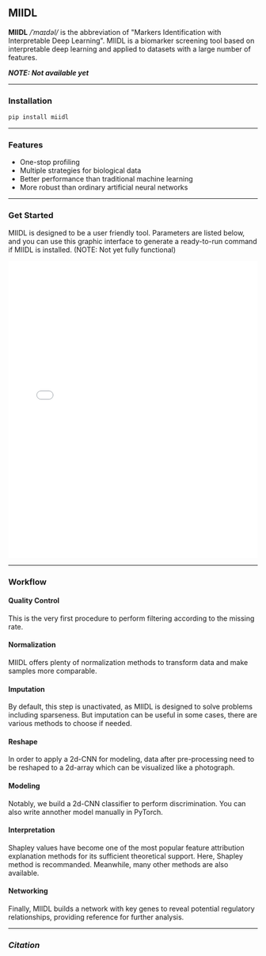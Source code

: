 ## MIIDL

**MIIDL** */ˈmaɪdəl/* is the abbreviation of "Markers Identification with Interpretable Deep Learning". MIIDL is a biomarker screening tool based on interpretable deep learning and applied to datasets with a large number of features.

***NOTE: Not available yet***

---
### Installation

```bash
pip install miidl
```

---
### Features

+ One-stop profiling
+ Multiple strategies for biological data
+ Better performance than traditional machine learning
+ More robust than ordinary artificial neural networks

---
### Get Started

MIIDL is designed to be a user friendly tool. Parameters are listed below, and you can use this graphic interface to generate a ready-to-run command if MIIDL is installed. (NOTE: Not yet fully functional)

<iframe src="cmd_generater.html" width="100%" height="600" style="border: none"></iframe>

---
### Workflow

#### Quality Control

This is the very first procedure to perform filtering according to the missing rate.

#### Normalization

MIIDL offers plenty of normalization methods to transform data and make samples more comparable. 

#### Imputation

By default, this step is unactivated, as MIIDL is designed to solve problems including sparseness. But imputation can be useful in some cases, there are various methods to choose if needed. 

#### Reshape

In order to apply a 2d-CNN for modeling, data after pre-processing need to be reshaped to a 2d-array which can be visualized like a photograph.

#### Modeling

Notably, we build a 2d-CNN classifier to perform discrimination. You can also write annother model manually in PyTorch.

#### Interpretation

Shapley values have become one of the most popular feature attribution explanation methods for its sufficient theoretical support. Here, Shapley method is recommanded. Meanwhile, many other methods are also available.

#### Networking

Finally, MIIDL builds a network with key genes to reveal potential regulatory relationships, providing reference for further analysis.

---
### *Citation*



<script>
    document.head.innerHTML+='<link rel="shortcut icon" type="image/x-icon" href="favicon.ico">'
</script>